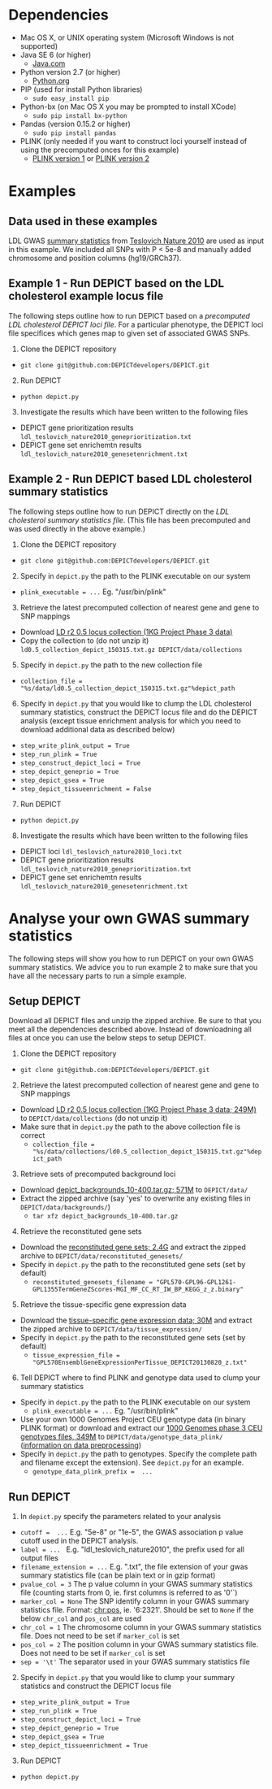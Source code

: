 # Dependencies
* Mac OS X, or UNIX operating system (Microsoft Windows is not supported)
* Java SE 6 (or higher)
  * [Java.com](https://www.java.com/en/download/)
* Python version 2.7 (or higher)
  * [Python.org](https://www.python.org/downloads/)
* PIP (used for install Python libraries)
  * `sudo easy_install pip` 
* Python-bx (on Mac OS X you may be prompted to install XCode)
  * `sudo pip install bx-python`   
* Pandas (version 0.15.2 or higher)
  * `sudo pip install pandas`
* PLINK (only needed if you want to construct loci yourself instead of using the precomputed onces for this example)
  * [PLINK version 1](http://pngu.mgh.harvard.edu/~purcell/plink/) or [PLINK version 2](https://www.cog-genomics.org/plink2/) 

# Examples

## Data used in these examples

LDL GWAS [summary statistics](http://csg.sph.umich.edu/abecasis/public/lipids2010/) from [Teslovich Nature 2010](http://www.nature.com/nature/journal/v466/n7307/full/nature09270.html) are used as input in this example. We included all SNPs with P < 5e-8 and manually added chromosome and position columns (hg19/GRCh37).

## Example 1 - Run DEPICT based on the LDL cholesterol example locus file
The following steps outline how to run DEPICT based on a *precomputed LDL cholesterol DEPICT loci file*.  For a particular phenotype, the DEPICT loci file specifices which genes map to given set of associated GWAS SNPs.

1. Clone the DEPICT repository
  * `git clone git@github.com:DEPICTdevelopers/DEPICT.git`
2. Run DEPICT 
  * `python depict.py`
3. Investigate the results which have been written to the following files
  * DEPICT gene prioritization results `ldl_teslovich_nature2010_geneprioritization.txt`
  * DEPICT gene set enrichemtn results `ldl_teslovich_nature2010_genesetenrichment.txt`

## Example 2 - Run DEPICT based LDL cholesterol summary statistics
The following steps outline how to run DEPICT directly on the *LDL cholesterol summary statistics file*. (This file has been precomputed and was used directly in the above example.)

1. Clone the DEPICT repository
  * `git clone git@github.com:DEPICTdevelopers/DEPICT.git`
2. Specify in `depict.py` the path to the PLINK executable on our system
  * `plink_executable = ...` Eg. "/usr/bin/plink"
3. Retrieve the latest precomputed collection of nearest gene and gene to SNP mappings
  * Download  [LD r2 0.5 locus collection (1KG Project Phase 3 data)](http://www.broadinstitute.org/mpg/depict/depict_download/collections/ld0.5_collection_depict_150315.txt.gz)
  * Copy the collection to (do not unzip it) `ld0.5_collection_depict_150315.txt.gz DEPICT/data/collections`
5. Specify in `depict.py` the path to the new collection file
  * `collection_file = "%s/data/ld0.5_collection_depict_150315.txt.gz"%depict_path`
6. Specify in `depict.py` that you would like to clump the LDL cholesterol summary statistics, construct the DEPICT locus file and do the DEPICT analysis (except tissue enrichment analysis for which you need to download additional data as described below)
  * `step_write_plink_output = True`
  * `step_run_plink = True`
  * `step_construct_depict_loci = True`
  * `step_depict_geneprio = True`
  * `step_depict_gsea = True`
  * `step_depict_tissueenrichment = False`
7. Run DEPICT 
  * `python depict.py`
8. Investigate the results which have been written to the following files
  * DEPICT loci `ldl_teslovich_nature2010_loci.txt`
  * DEPICT gene prioritization results `ldl_teslovich_nature2010_geneprioritization.txt`
  * DEPICT gene set enrichemtn results `ldl_teslovich_nature2010_genesetenrichment.txt`

# Analyse your own GWAS summary statistics
The following steps will show you how to run DEPICT on your own GWAS summary statistics. We advice you to run example 2 to make sure that you have all the necessary parts to run a simple example.

## Setup DEPICT

Download all DEPICT files and unzip the zipped archive. Be sure to that you meet all the dependencies described above.  Instead of downloadning all files at once you can use the below steps to setup DEPICT.

1. Clone the DEPICT repository
  * `git clone git@github.com:DEPICTdevelopers/DEPICT.git`
2. Retrieve the latest precomputed collection of nearest gene and gene to SNP mappings
  * Download [LD r2 0.5 locus collection (1KG Project Phase 3 data; 249M)](http://www.broadinstitute.org/mpg/depict/depict_download/collections/ld0.5_collection_depict_150315.txt.gz) to `DEPICT/data/collections` (do not unzip it)
  * Make sure that in `depict.py` the path to the above collection file is correct
    * `collection_file = "%s/data/collections/ld0.5_collection_depict_150315.txt.gz"%depict_path`
3. Retrieve sets of precomputed background loci
  * Download [depict_backgrounds_10-400.tar.gz; 571M](http://www.broadinstitute.org/mpg/depict/depict_download/backgrounds/depict_backgrounds_10-400.tar.gz) to `DEPICT/data/`
  * Extract the zipped archive (say 'yes' to overwrite any existing files in `DEPICT/data/backgrounds/`)
    * `tar xfz depict_backgrounds_10-400.tar.gz`
4. Retrieve the reconstituted gene sets
  * Download the [reconstituted gene sets; 2.4G](http://www.broadinstitute.org/mpg/depict/depict_download/reconstituted_genesets/GPL570-GPL96-GPL1261-GPL1355TermGeneZScores-MGI_MF_CC_RT_IW_BP_KEGG_z_z.binary.tgz) and extract the zipped archive to `DEPICT/data/reconstituted_genesets/`
  * Specify in `depict.py` the path to the reconstituted gene sets (set by default)
    * `reconstituted_genesets_filename = "GPL570-GPL96-GPL1261-GPL1355TermGeneZScores-MGI_MF_CC_RT_IW_BP_KEGG_z_z.binary"`
5. Retrieve the tissue-specific gene expression data
  * Download the [tissue-specific gene expression data; 30M](http://www.broadinstitute.org/mpg/depict/depict_download/tissue_expression/GPL570EnsemblGeneExpressionPerTissue_DEPICT20130820_z.txt.gz) and extract the zipped archive to `DEPICT/data/tissue_expression/`
  * Specify in `depict.py` the path to the reconstituted gene sets (set by default)
    * `tissue_expression_file = "GPL570EnsemblGeneExpressionPerTissue_DEPICT20130820_z.txt"`
6. Tell DEPICT where to find PLINK and genotype data used to clump your summary statistics
  * Specify in `depict.py` the path to the PLINK executable on our system
    * `plink_executable = ...`  Eg. "/usr/bin/plink"
  * Use your own 1000 Genomes Project CEU genotype data (in binary PLINK format) or download and extract our [1000 Genomes phase 3 CEU genotypes files, 349M](http://www.broadinstitute.org/mpg/depict/depict_download/1kg/1000_genomes_project_phase3_CEU.tar.gz) to `DEPICT/data/genotype_data_plink/` ([information on data preprocessing](http://www.broadinstitute.org/mpg/snpsnap/documentation.html))
  * Specify in `depict.py` the path to genotypes. Specify the complete path and filename except the extension). See `depict.py` for an example.
    * `genotype_data_plink_prefix =  ...` 

## Run DEPICT
    
1. In `depict.py` specify the parameters related to your analysis
  * `cutoff =  ...`  E.g. "5e-8" or "1e-5", the GWAS association p value cutoff used in the DEPICT analysis.
  * `label = ... `  E.g. "ldl_teslovich_nature2010", the prefix used for all output files
  * `filename_extension = ...` E.g. ".txt", the file extension of your gwas summary statistics file (can be plain text or in gzip format)
  * `pvalue_col = 3` The p value column in your GWAS summary statistics file (counting starts from 0, ie. first columns is referred to as '0'`)
  * `marker_col = None` The SNP identify column in your GWAS summary statistics file. Format: <chr:pos>, ie. '6:2321'.  Should be set to `None` if the below `chr_col` and `pos_col` are used
  * `chr_col = 1` The chromosome column in your GWAS summary statistics file. Does not need to be set if `marker_col` is set
  * `pos_col = 2` The position column in your GWAS summary statistics file. Does not need to be set if `marker_col` is set
  * `sep = '\t'` The separator used in your GWAS summary statistics file
2. Specify in `depict.py` that you would like to clump your summary statistics and construct the DEPICT locus file
  * `step_write_plink_output = True`
  * `step_run_plink = True`
  * `step_construct_depict_loci = True`
  * `step_depict_geneprio = True`
  * `step_depict_gsea = True`
  * `step_depict_tissueenrichment = True`
3. Run DEPICT
  * `python depict.py`
